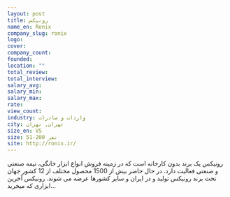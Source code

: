 ```yaml
---
layout: post
title: رونیکس
name_en: Ronix
company_slug: ronix
logo: 
cover: 
company_count:
founded:
location: ""
total_review: 
total_interview: 
salary_avg: 
salary_min: 
salary_max: 
rate: 
view_count: 
industry: واردات و صادرات 
city: تهران, تهران
size_en: VS
size: 51-200 نفر
site: http://ronix.ir/
---
```



رونیکس یک برند بدون کارخانه است که در زمینه فروش انواع ابزار خانگی، نیمه صنعتی و صنعتی فعالیت دارد. در حال حاضر بیش از 1500 محصول مختلف از 12 کشور جهان تحت برند رونیکس تولید و در ایران و سایر کشورها عرضه می شوند. رونیکس آخرین ابزاری که میخرید...
